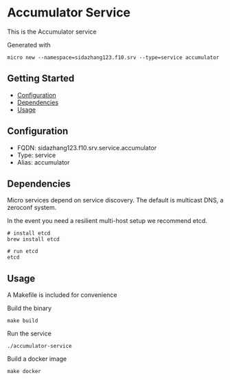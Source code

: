 # Accumulator Service

This is the Accumulator service

Generated with

```
micro new --namespace=sidazhang123.f10.srv --type=service accumulator
```

## Getting Started

- [Configuration](#configuration)
- [Dependencies](#dependencies)
- [Usage](#usage)

## Configuration

- FQDN: sidazhang123.f10.srv.service.accumulator
- Type: service
- Alias: accumulator

## Dependencies

Micro services depend on service discovery. The default is multicast DNS, a zeroconf system.

In the event you need a resilient multi-host setup we recommend etcd.

```
# install etcd
brew install etcd

# run etcd
etcd
```

## Usage

A Makefile is included for convenience

Build the binary

```
make build
```

Run the service
```
./accumulator-service
```

Build a docker image
```
make docker
```